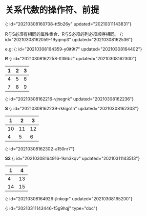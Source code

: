 # 关系代数的操作符、前提
{: id="20210308160708-tt5b26y" updated="20210311143831"}

R与S必须有相同的属性集合、R与S必须的列必须顺序相同。
{: id="20210308162059-19yqmp3" updated="20210308162536"}

e.g:
{: id="20210308164359-y0it9t7" updated="20210308164402"}

**R**
{: id="20210308162258-lf3l6bz" updated="20210308162300"}

| 1 | 2 | 3 |
| --- | --- | --- |
| 4 | 5 | 6 |
| 7 | 8 | 9 |
{: id="20210308162216-vjnegnk" updated="20210308162236"}

**S**
{: id="20210308162239-rk6go1n" updated="20210308162303"}

| 1  | 2  | 3  |
| ---- | ---- | ---- |
| 10 | 11 | 12 |
| 4  | 5  | 6  |
{: id="20210308162302-a150nr7"}

**S2**
{: id="20210308164916-1km3kqv" updated="20210311143513"}

| 1  | 4  |
| ---- | ---- |
| 4  | 13 |
| 14 | 15 |
{: id="20210308164926-jlnkogr" updated="20210308165200"}


{: id="20210311143446-f5g9hqj" type="doc"}
